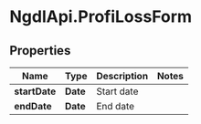 # NgdlApi.ProfiLossForm

## Properties

Name | Type | Description | Notes
------------ | ------------- | ------------- | -------------
**startDate** | **Date** | Start date | 
**endDate** | **Date** | End date | 


